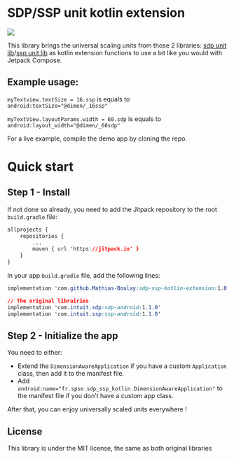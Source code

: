 # SDP/SSP  unit kotlin extension

![](https://jitpack.io/v/Mathias-Boulay/sdp-ssp-kotlin-extension.svg)

This library brings the universal scaling units from those 2 libraries: [sdp unit lib](https://github.com/intuit/sdp)/[ssp unit lib](https://github.com/intuit/ssp) as kotlin extension functions to use a bit like you would with Jetpack Compose.

## Example usage:
`myTextview.textSize = 16.ssp` is equals to `android:textSize="@dimen/_16ssp"`

`myTextView.layoutParams.width = 60.sdp` is equals to `android:layout_width="@dimen/_60sdp"`

For a live example, compile the demo app by cloning the repo.


# Quick start
## Step 1 - Install
If not done so already, you need to add the Jitpack repository to the root `build.gradle` file:
```css
allprojects {
	repositories {
		...
		maven { url 'https://jitpack.io' }
	}
}
```

In your app `build.gradle` file, add the following lines:
```css
implementation 'com.github.Mathias-Boulay:sdp-ssp-kotlin-extension:1.0.0' // The kotlin extension

// The original librairies 
implementation 'com.intuit.sdp:sdp-android:1.1.0'  
implementation 'com.intuit.ssp:ssp-android:1.1.0'
```

## Step 2 - Initialize the app
You need to either:
- Extend the `DimensionAwareApplication` if you have a custom `Application` class, then add it to the manifest file.
- Add `android:name="fr.spse.sdp_ssp_kotlin.DimensionAwareApplication"` to the manifest file if you don't have a custom app class.

After that, you can enjoy universally scaled units everywhere !


## License
This library is under the MIT license, the same as both original libraries